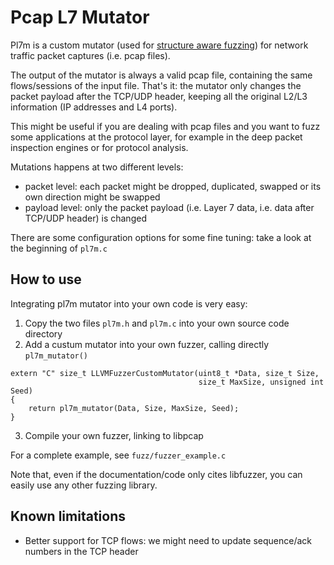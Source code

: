 # Pcap L7 Mutator

Pl7m is a custom mutator (used for [structure aware fuzzing](https://github.com/google/fuzzing/blob/master/docs/structure-aware-fuzzing.md)) for network traffic packet captures (i.e. pcap files).

The output of the mutator is always a valid pcap file, containing the same flows/sessions of the input file.
That's it: the mutator only changes the packet payload after the TCP/UDP header, keeping all the original L2/L3 information (IP addresses and L4 ports).

This might be useful if you are dealing with pcap files and you want to fuzz some applications at the protocol layer, for example in the deep packet inspection engines or for protocol analysis.

Mutations happens at two different levels:
* packet level: each packet might be dropped, duplicated, swapped or its own direction might be swapped
* payload level: only the packet payload (i.e. Layer 7 data, i.e. data after TCP/UDP header) is changed

There are some configuration options for some fine tuning: take a look at the beginning of `pl7m.c`

## How to use

Integrating pl7m mutator into your own code is very easy:
1) Copy the two files `pl7m.h` and `pl7m.c` into your own source code directory
2) Add a custum mutator into your own fuzzer, calling directly `pl7m_mutator()`

```
extern "C" size_t LLVMFuzzerCustomMutator(uint8_t *Data, size_t Size,
                                          size_t MaxSize, unsigned int Seed)
{
    return pl7m_mutator(Data, Size, MaxSize, Seed);
}

```

3) Compile your own fuzzer, linking to libpcap

For a complete example, see `fuzz/fuzzer_example.c`

Note that, even if the documentation/code only cites libfuzzer, you can easily use any other fuzzing library.

## Known limitations

* Better support for TCP flows: we might need to update sequence/ack numbers in the TCP header
